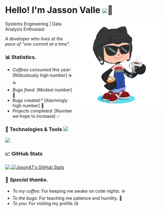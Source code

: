 <h1> Hello! I'm Jasson Valle <img src = "https://raw.githubusercontent.com/MartinHeinz/MartinHeinz/master/wave.gif" width = 30px>👀 </h1>
<p align='center'>
</p>
<img align="right" height="285" src="https://raw.githubusercontent.com/AhmedFathyDev/AhmedFathyDev/main/GitHub.png" alt="GitHub Octocat" />

Systems Engineering | Data Analysis Enthusiast

*A developer who lives at the pace of "one commit at a time".* 

### 📊 Statistics. 

- *Coffees consumed this year:* [Ridiculously high number] ☕ ☕  
- *Bugs fixed:* [Modest number] 🐞  
- Bugs created:* [Alarmingly high number] 🚨  
- *Projects completed:* [Number we hope to increase] ✅  


### 🔧 Technologies & Tools <img src = "https://media2.giphy.com/media/QssGEmpkyEOhBCb7e1/giphy.gif?cid=ecf05e47a0n3gi1bfqntqmob8g9aid1oyj2wr3ds3mg700bl&rid=giphy.gif" width = 32px>

<img src="https://skillicons.dev/icons?i=vscode,js,react,python,ts,html,css,tailwind,vite,nodejs,dotnet,php,mysql,mongodb,sqlserver,docker,git,github,azure,figma,md,kotlin,postman,jira" />

### &#x1f4c8; GitHub Stats

<a href="https://github.com/Jsson47">
  <img align="center" src="https://github-readme-stats.vercel.app/api/top-langs/?username=Jsson47&hide=java,html,tex&title_color=ffffff&text_color=c9cacc&icon_color=2bbc8a&bg_color=1d1f21&langs_count=3" />
</a>
<a href="https://github.com/Jsson47">
  <img align="center" src="https://github-readme-stats.vercel.app/api?username=Jsson47&show_icons=true)&line_height=27&count_private=true&title_color=ffffff&text_color=c9cacc&icon_color=2bbc8a&bg_color=1d1f21" alt="Jsson47's GitHub Stats" />
</a>

### 🙏 *Special thanks*.

- *To my coffee:* For keeping me awake on code nights. ☕  
- *To the bugs:* For teaching me patience and humility. 🐛  
- *To you:* For visiting my profile.😘

